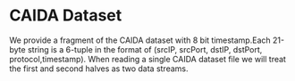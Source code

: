 # CAIDA Dataset

We provide a fragment of the CAIDA dataset with 8 bit timestamp.Each 21-byte string is a 6-tuple in the format of (srcIP, srcPort, dstIP, dstPort, protocol,timestamp). When reading a single CAIDA dataset file we will treat the first and second halves as two data streams.